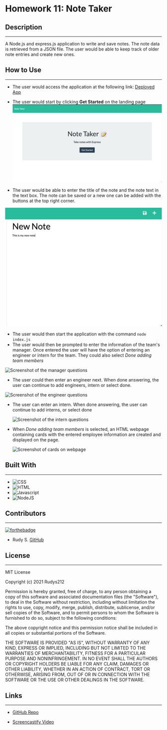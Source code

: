 # Homework 11: **Note Taker**

## **Description**  
-------------
A Node.js and express.js application to write and save notes. The note data is retrieved from a JSON file. The user would be able to keep track of older note entries and create new ones.

 ## **How to Use**
 ---------------
- The user would access the application at the following link: [Deployed App](https://ancient-reaches-66462.herokuapp.com/)
  
- The user would start by clicking **Get Started** on the landing page
  ![Screenshot of the landing page](./public/assets/images/landingPg.png)

- The user would be able to enter the title of the note and the note text in the text box. The note can be saved or a new one can be added with the buttons at the top right corner.
  
 ![Screenshot of the note section](./public/assets/images/noteSec.png)

- The user would then start the application with the command ```node index.js```
- The user would then be prompted to enter the information of the team's manager. Once entered the user will have the option of entering an engineer or intern for the team. They could also select _Done adding team members_ 

![Screenshot of the manager questions](./assets/images/managerQs.png)

- The user could then enter an engineer next. When done answering, the user can continue to add engineers, intern or select done.
  
![Screenshot of the engineer questions](./assets/images/engineerQs.png)

- The user can enter an intern. When done answering, the user can continue to add interns, or select done

  ![Screenshot of the intern questions](./assets/images/internQs.png) 

- When _Done adding team members_ is selected, an HTML webpage containing cards with the entered employee information are created and displayed on the page.
  
  ![Screenshot of cards on webpage](./assets/images/cards.png) 

## **Built With**
---------------
- ![CSS](https://img.shields.io/badge/Built%20with-CSS-green)
- ![HTML](https://img.shields.io/badge/Built%20with-HTML-green)
- ![Javascript](https://img.shields.io/badge/Built%20with-Javascrpit-green)
- ![NodeJS](https://img.shields.io/badge/Built%20with-NodeJS-green)

## **Contributors**
--------------------
  [![forthebadge](https://forthebadge.com/images/badges/built-with-love.svg)](https://forthebadge.com)

- Rudy S. [GitHub](https://github.com/Rudys212)

## **License**
--------------------
MIT License

Copyright (c) 2021 Rudys212

Permission is hereby granted, free of charge, to any person obtaining a copy
of this software and associated documentation files (the "Software"), to deal
in the Software without restriction, including without limitation the rights
to use, copy, modify, merge, publish, distribute, sublicense, and/or sell
copies of the Software, and to permit persons to whom the Software is
furnished to do so, subject to the following conditions:

The above copyright notice and this permission notice shall be included in all
copies or substantial portions of the Software.

THE SOFTWARE IS PROVIDED "AS IS", WITHOUT WARRANTY OF ANY KIND, EXPRESS OR
IMPLIED, INCLUDING BUT NOT LIMITED TO THE WARRANTIES OF MERCHANTABILITY,
FITNESS FOR A PARTICULAR PURPOSE AND NONINFRINGEMENT. IN NO EVENT SHALL THE
AUTHORS OR COPYRIGHT HOLDERS BE LIABLE FOR ANY CLAIM, DAMAGES OR OTHER
LIABILITY, WHETHER IN AN ACTION OF CONTRACT, TORT OR OTHERWISE, ARISING FROM,
OUT OF OR IN CONNECTION WITH THE SOFTWARE OR THE USE OR OTHER DEALINGS IN THE
SOFTWARE.

## **Links** 
---------------
- [GitHub Repo](https://github.com/Rudys212/Homework-10-Profile-Generator)

- [Screencastify Video ](https://drive.google.com/file/d/163roqTZej2kjvcLaCmKFnq-5uG_-Sr7A/view)